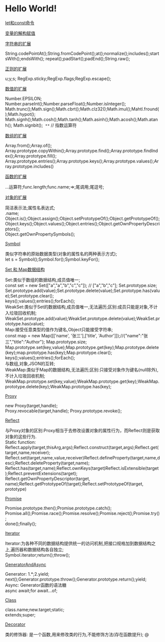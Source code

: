 # Hello World!

[let和const命令](https://github.com/luoleiself/summary/blob/master/ECMAScript6/letAndconst.js)
 
[变量的解构赋值](https://github.com/luoleiself/summary/blob/master/ECMAScript6/variableDeconstruct.js)

[字符串的扩展](https://github.com/luoleiself/summary/blob/master/ECMAScript6/stringExpand.js)

  String.codePointAt();String.fromCodePoint();at();normalize();includes();startsWith();endsWith();
  repeat();padStart();padEnd();String.raw();

[正则的扩展](https://github.com/luoleiself/summary/blob/master/ECMAScript6/regexpExpand.js)

  u;y;s;
  RegExp.sticky;RegExp.flags;RegExp.escape();

[数值的扩展](https://github.com/luoleiself/summary/blob/master/ECMAScript6/numberExpand.js)
  
  Number.EPSILON;  
  Number.parseInt();Number.parseFloat();Number.isInteger();
  Math.trunc();Math.sign();Math.cbrt();Math.clz32();Math.imul();Mahtl.fround();Math.hypot();
  Math.signh();Math.cosh();Math.tanh();Math.asinh();Math.acosh();Math.atanh();
  Math.signbit();
  ```**``` // 指数运算符
  
[数组的扩展](https://github.com/luoleiself/summary/blob/master/ECMAScript6/arrayExpand.js)

 Array.from();Array.of();  
 Array.prototype.copyWithin();Array.prototype.find();Array.prototype.findIndex();Array.prototype.fill();
 Array.prototype.entries();Array.prototype.keys();Array.prototype.values();Array.prototype.includes()

[函数的扩展](https://github.com/luoleiself/summary/blob/master/ECMAScript6/funcExpand.js)

 ...运算符;func.length;func.name;=>;尾调用;尾逗号;

[对象的扩展](https://github.com/luoleiself/summary/blob/master/ECMAScript6/objectExpand.js)

 简洁表示法;属性名表达式;  
 .name;  
 Object.is();Object.assign();Object.setPrototypeOf();Object.getPrototypeOf();  
 Object.keys();Object.values();Object.entries();Object.getOwnPropertyDescriptors();  
 Object.getOwnPropertySymbols();

[Symbol](https://github.com/luoleiself/summary/blob/master/ECMAScript6/symbol.js)

 类似字符串的原始数据类型(对象的属性名的两种表示方式);  
 let s = Symbol();Symbol.for();Symbol.keyFor();

[Set 和 Map数据结构](https://github.com/luoleiself/summary/blob/master/ECMAScript6/SetAndMap.js)

 Set:类似于数组的数据结构,成员值唯一;  
 const set = new Set(["a","a","b","c","c"]); // ["a","b","c"];
 Set.prototype.size;
 Set.prototype.add(value);Set.prototype.delete(value);Set.prototype.has(value);Set.prototype.clear();  
 keys();values();entries();forEach();  
 WeakSet:类似于Set的数据结构,成员值唯一,无法遍历;区别:成员只能是对象,不计入垃圾回收机制;    
 WeakSet.prototype.add(value);WeakSet.prototype.delete(value);WeakSet.prototype.has(value);  
 Map:接受任意类型的值作为键名,Object只能接受字符串;  
 const map = new Map([['name', '张三'],['title', 'Author']]);//{"name":"张三","title":"Author"};
 Map.prototype.size;  
 Map.prototype.set(key,value);Map.prototype.get(key);Map.prototype.delete(key);map.prototype.has(key);Map.prototype.clear();  
 keys();values();entries();forEach();  
 与数组,对象,JSON的互转;  
 WeakMap:类似于Map的数据结构,无法遍历;区别:只接受对象作为键名(null除外),不计入垃圾回收机制;  
 WeakMap.prototype.set(key,value);WeakMap.prototype.get(key);WeakMap.prototype.delete(key);WeakMap.prototype.has(key);
 
[Proxy](https://github.com/luoleiself/summary/blob/master/ECMAScript6/proxy.js)

new Proxy(target,handle);  
Proxy.revocable(target,handle); Proxy.prototype.revoke();

[Reflect](https://github.com/luoleiself/summary/blob/master/ECMAScript6/reflect.js)

与Proxy对象的区别:Proxy相当于去修改设置对象的属性行为，而Reflect则是获取对象的这些行为.  
Static function:  
Reflect.apply(target,thisArg,args);Reflect.construct(target,args);Reflect.get(target,name,receiver);
Reflect.set(target,name,value,receiver)Reflect.defineProperty(target,name,desc);Reflect.deleteProperty(target,name);
Reflect.has(target,name);Reflect.ownKeys(target)Reflect.isExtensible(target);Reflect.preventExtensions(target);
Reflect.getOwnPropertyDescriptor(target, name);Reflect.getPrototypeOf(target);Reflect.setPrototypeOf(target, prototype)

[Promise](https://github.com/luoleiself/summary/blob/master/ECMAScript6/promise.js)

Promise.prototype.then();Promise.prototype.catch();  
Promise.all();Promise.race();Promise.resolve();Promise.reject();Promise.try();  
done();finally();

[Iterator](https://github.com/luoleiself/summary/blob/master/ECMAScript6/iterator.js)

Iterator:为各种不同的数据结构提供统一的访问机制,把接口规格加到数据结构之上,遍历器和数据结构各自独立;  
Symbol.iterator;return();throw();

[GeneratorAndAsync](https://github.com/luoleiself/summary/blob/master/ECMAScript6/GeneratorAndAsync.js)

Generator:  1.*;2.yield;  
next();Generator.prototype.throw();Generator.prototype.return();yield;  
Async:  Generator函数的语法糖  
async await;for await...of;

[Class](https://github.com/luoleiself/summary/blob/master/ECMAScript6/class.js)

class.name;new.target;static;    
extends;super;

[Decorator](https://github.com/luoleiself/summary/blob/master/ECMAScript6/decorator.js)

类的修饰器: 是一个函数,用来修改类的行为,不能修饰方法(存在函数提升);
@


